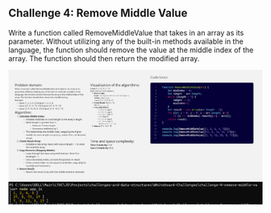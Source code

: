 ## Challenge 4: Remove Middle Value

Write a function called RemoveMiddleValue that takes in an array as its parameter. Without utilizing any of the built-in methods available in the language, the function should remove the value at the middle index of the array. The function should then return the modified array.

![RMV](images/RMV.jpg)
![RMV-Terminal](images/RMVT.png)
